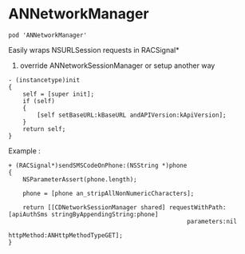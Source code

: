 ANNetworkManager
================

```
pod 'ANNetworkManager'
```

Easily wraps NSURLSession requests in RACSignal* 

1) override ANNetworkSessionManager or setup another way

```
- (instancetype)init
{
    self = [super init];
    if (self)
    {
        [self setBaseURL:kBaseURL andAPIVersion:kApiVersion];
    }
    return self;
}
```

Example : 

```
+ (RACSignal*)sendSMSCodeOnPhone:(NSString *)phone
{
    NSParameterAssert(phone.length);
    
    phone = [phone an_stripAllNonNumericCharacters];
    
    return [[CDNetworkSessionManager shared] requestWithPath:[apiAuthSms stringByAppendingString:phone]
                                                  parameters:nil
                                                  httpMethod:ANHttpMethodTypeGET];
}

```

